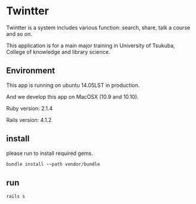 # Twintter

Twintter is a system includes various function: search, share, talk a course and so on.

This application is for a main major training in University of Tsukuba, College of knowledge and library science.

## Environment

This app is running on ubuntu 14.05LST in production.

And we develop this app on MacOSX (10.9 and 10.10).

Ruby version: 2.1.4

Rails version: 4.1.2

## install

please run to install required gems.

```ruby
bundle install --path vendor/bundle
```

## run

```ruby
rails s
```
